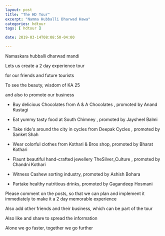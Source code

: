 ```yaml
---
layout: post
title: "The HD Tour"
excerpt: "Namma Hubballi Dharwad Hawa"
categories: hdtour
tags: [ hdtour ]

date: 2019-03-14T08:08:50-04:00

---
```



Namaskara hubballi dharwad mandi

Lets us create a 2 day experience tour

for our friends and future tourists

To see the beauty, wisdom of KA 25

and also to promote our business

* Buy delicious Chocolates from A & A Chocolates , promoted by Anand Kustagi

* Eat yummy tasty food at South Chimney , promoted by Jaysheel Balmi

* Take ride's around the city in cycles from Deepak Cycles , promoted by Sanket Shah

* Wear colorful clothes from Kothari & Bros shop, promoted by Bharat Kothari

* Flaunt beautiful hand-crafted jewellery TheSilver_Culture , promoted by Chandni Kothari

* Witness Cashew sorting industry, promoted by Ashish Bohara

* Partake healthy nutritious drinks, promoted by Gagandeep Hosmani

Please comment on the posts, so that we can plan and implement it immediately to make it a 2 day memorable experience

Also add other friends and their business, which can be part of the tour

Also like and share to spread the information

Alone we go faster, together we go further

